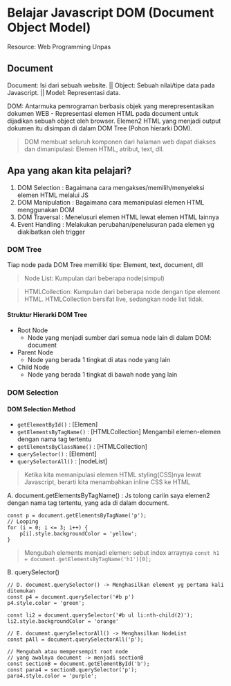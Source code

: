 # Belajar Javascript DOM (Document Object Model)
Resource: Web Programming Unpas
## Document
Document: Isi dari sebuah website. || Object: Sebuah nilai/tipe data pada Javascript. || Model: Representasi data.

DOM: Antarmuka pemrograman berbasis objek yang merepresentasikan dokumen WEB - Representasi elemen HTML pada document untuk dijadikan sebuah object oleh browser. Elemen2 HTML yang menjadi output dokumen itu disimpan di dalam DOM Tree (Pohon hierarki DOM). 

> DOM membuat seluruh komponen dari halaman web dapat diakses dan dimanipulasi: Elemen HTML, atribut, text, dll.

## Apa yang akan kita pelajari?
1. DOM Selection : Bagaimana cara mengakses/memilih/menyeleksi elemen HTML melalui JS
2. DOM Manipulation : Bagaimana cara memanipulasi elemen HTML menggunakan DOM
3. DOM Traversal : Menelusuri elemen HTML lewat elemen HTML lainnya
4. Event Handling : Melakukan perubahan/penelusuran pada elemen yg diakibatkan oleh trigger

### DOM Tree
Tiap node pada DOM Tree memiliki tipe: Element, text, document, dll
> Node List: Kumpulan dari beberapa node(simpul)

>HTMLCollection: Kumpulan dari beberapa node dengan tipe element HTML. HTMLCollection bersifat live, sedangkan node list tidak.

#### Struktur Hierarki DOM Tree
- Root Node
  - Node yang menjadi sumber dari semua node lain di dalam DOM: document
- Parent Node
  - Node yang berada 1 tingkat di atas node yang lain
- Child Node
  - Node yang berada 1 tingkat di bawah node yang lain

### DOM Selection
#### DOM Selection Method
- ```getElementById()``` : [Elemen]
- ```getElementsByTagName()``` : [HTMLCollection] Mengambil elemen-elemen dengan nama tag tertentu
- ```getElementsByClassName()``` : [HTMLCollection]
- ```querySelector()``` : [Element]
- ```querySelectorAll()``` : [nodeList]

> Ketika kita memanipulasi elemen HTML styling(CSS)nya lewat Javascript, berarti kita menambahkan inline CSS ke HTML

A. document.getElementsByTagName() : Js tolong cariin saya elemen2 dengan nama tag tertentu, yang ada di dalam document.
```
const p = document.getElementsByTagName('p');
// Looping
for (i = 0; i <= 3; i++) {
    p[i].style.backgroundColor = 'yellow';
}
```

> Mengubah elements menjadi elemen: sebut index arraynya 
```const h1 = document.getElementsByTagName('h1')[0];```

B. querySelector()
```
// D. document.querySelector() -> Menghasilkan element yg pertama kali ditemukan
const p4 = document.querySelector('#b p')
p4.style.color = 'green';

const li2 = document.querySelector('#b ul li:nth-child(2)');
li2.style.backgroundColor = 'orange'

// E. document.querySelectorAll() -> Menghasilkan NodeList
const pAll = document.querySelectorAll('p');

// Mengubah atau mempersempit root node
// yang awalnya document -> menjadi sectionB
const sectionB = document.getElementById('b');
const para4 = sectionB.querySelector('p');
para4.style.color = 'purple';
```
